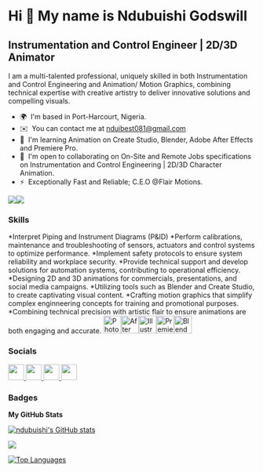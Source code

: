 Hi 👋 My name is Ndubuishi Godswill
===================================

Instrumentation and Control Engineer | 
2D/3D Animator
---------------------------------------------------------

I am a multi-talented professional, uniquely skilled in both Instrumentation and Control Engineering and Animation/ Motion Graphics, combining technical expertise with creative artistry to deliver innovative solutions and compelling visuals.

* 🌍  I'm based in Port-Harcourt, Nigeria.
* ✉️  You can contact me at [nduibest081@gmail.com](mailto:nduibest081@gmail.com)
* 🧠  I'm learning Animation on Create Studio, Blender, Adobe After Effects and Premiere Pro.
* 🤝  I'm open to collaborating on On-Site and Remote Jobs specifications on Instrumentation and Control Engineering | 2D/3D Character Animation.
* ⚡  Exceptionally Fast and Reliable; C.E.O @Flair Motions.

<a href="https://www.github.com/ndubuishi" target="_blank" rel="noreferrer"><img
src="https://img.shields.io/github/followers/ndubuishi?logo=github&style=for-the-badge&color=0891b2&labelColor=1c1917" /></a><a href="https://www.x.com/NansNdubest" target="_blank" rel="noreferrer"><img
src="https://img.shields.io/twitter/follow/NansNdubest?logo=twitter&style=for-the-badge&color=0891b2&labelColor=1c1917"
/></a>

### Skills


<p align="left"> *Interpret Piping and Instrument Diagrams (P&ID)
  *Perform calibrations, maintenance and troubleshooting of sensors, actuators and control systems to optimize performance.
  *Implement safety protocols to ensure system reliability and workplace security.
  *Provide technical support and develop solutions for automation systems, contributing to operational efficiency.
  *Designing 2D and 3D animations for commercials, presentations, and social media campaigns.
  *Utilizing tools such as Blender and Create Studio, to create captivating visual content.
  *Crafting motion graphics that simplify complex enginneering concepts for training and promotional purposes.
  *Combining technical precision with artistic flair to ensure animations are both engaging and accurate.
<a href="https://www.adobe.com/uk/products/photoshop.html" target="_blank" rel="noreferrer"><img src="https://raw.githubusercontent.com/danielcranney/readme-generator/main/public/icons/skills/photoshop-colored.svg" width="36" height="36" alt="Photoshop" /></a><a href="https://www.adobe.com/uk/products/aftereffects.html" target="_blank" rel="noreferrer"><img src="https://raw.githubusercontent.com/danielcranney/readme-generator/main/public/icons/skills/aftereffects-colored.svg" width="36" height="36" alt="After Effects" /></a><a href="https://www.adobe.com/uk/products/illustrator.html" target="_blank" rel="noreferrer"><img src="https://raw.githubusercontent.com/danielcranney/readme-generator/main/public/icons/skills/illustrator-colored.svg" width="36" height="36" alt="Illustrator" /></a><a href="https://www.adobe.com/uk/products/premiere.html" target="_blank" rel="noreferrer"><img src="https://raw.githubusercontent.com/danielcranney/readme-generator/main/public/icons/skills/premierepro-colored.svg" width="36" height="36" alt="Premiere Pro" /></a><a href="https://www.blender.org/" target="_blank" rel="noreferrer"><img src="https://raw.githubusercontent.com/danielcranney/readme-generator/main/public/icons/skills/blender-colored.svg" width="36" height="36" alt="Blender" /></a>
</p>


### Socials

<p align="left"> <a href="https://www.facebook.com/share/rThu1yQfHKFaja6z/?mibextid=LQQJ4d" target="_blank" rel="noreferrer"> <picture> <source media="(prefers-color-scheme: dark)" srcset="https://raw.githubusercontent.com/danielcranney/readme-generator/main/public/icons/socials/facebook-dark.svg" /> <source media="(prefers-color-scheme: light)" srcset="https://raw.githubusercontent.com/danielcranney/readme-generator/main/public/icons/socials/facebook.svg" /> <img src="https://raw.githubusercontent.com/danielcranney/readme-generator/main/public/icons/socials/facebook.svg" width="32" height="32" /> </picture> </a> <a href="https://www.github.com/ndubuishi" target="_blank" rel="noreferrer"> <picture> <source media="(prefers-color-scheme: dark)" srcset="https://raw.githubusercontent.com/danielcranney/readme-generator/main/public/icons/socials/github-dark.svg" /> <source media="(prefers-color-scheme: light)" srcset="https://raw.githubusercontent.com/danielcranney/readme-generator/main/public/icons/socials/github.svg" /> <img src="https://raw.githubusercontent.com/danielcranney/readme-generator/main/public/icons/socials/github.svg" width="32" height="32" /> </picture> </a> <a href="https://www.linkedin.com/in/ndubuishi-godswill-a59449257" target="_blank" rel="noreferrer"> <picture> <source media="(prefers-color-scheme: dark)" srcset="https://raw.githubusercontent.com/danielcranney/readme-generator/main/public/icons/socials/linkedin-dark.svg" /> <source media="(prefers-color-scheme: light)" srcset="https://raw.githubusercontent.com/danielcranney/readme-generator/main/public/icons/socials/linkedin.svg" /> <img src="https://raw.githubusercontent.com/danielcranney/readme-generator/main/public/icons/socials/linkedin.svg" width="32" height="32" /> </picture> </a> <a href="https://www.x.com/NansNdubest" target="_blank" rel="noreferrer"> <picture> <source media="(prefers-color-scheme: dark)" srcset="https://raw.githubusercontent.com/danielcranney/readme-generator/main/public/icons/socials/twitter-dark.svg" /> <source media="(prefers-color-scheme: light)" srcset="https://raw.githubusercontent.com/danielcranney/readme-generator/main/public/icons/socials/twitter.svg" /> <img src="https://raw.githubusercontent.com/danielcranney/readme-generator/main/public/icons/socials/twitter.svg" width="32" height="32" /> </picture> </a></p>

### Badges

<b>My GitHub Stats</b>

<a href="http://www.github.com/ndubuishi"><img src="https://github-readme-stats.vercel.app/api?username=ndubuishi&show_icons=true&hide=&count_private=true&title_color=0891b2&text_color=ffffff&icon_color=0891b2&bg_color=1c1917&hide_border=true&show_icons=true" alt="ndubuishi's GitHub stats" /></a>

<a href="http://www.github.com/ndubuishi"><img src="https://github-readme-streak-stats.herokuapp.com/?user=ndubuishi&stroke=ffffff&background=1c1917&ring=0891b2&fire=0891b2&currStreakNum=ffffff&currStreakLabel=0891b2&sideNums=ffffff&sideLabels=ffffff&dates=ffffff&hide_border=true" /></a>

<a href="https://github.com/ndubuishi" align="left"><img src="https://github-readme-stats.vercel.app/api/top-langs/?username=ndubuishi&langs_count=10&title_color=0891b2&text_color=ffffff&icon_color=0891b2&bg_color=1c1917&hide_border=true&locale=en&custom_title=Top%20%Languages" alt="Top Languages" /></a>
